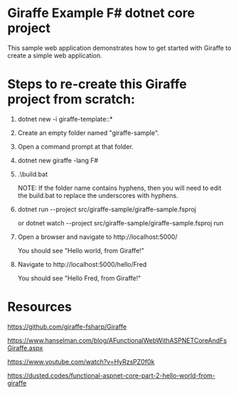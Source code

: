 # Giraffe Example F# dotnet core project

This sample web application demonstrates how to get started with Giraffe to create a simple web application.

# Steps to re-create this Giraffe project from scratch:

1. dotnet new -i giraffe-template::*

2. Create an empty folder named "giraffe-sample".

3. Open a command prompt at that folder.

4. dotnet new giraffe -lang F#

5. .\build.bat

	NOTE: If the folder name contains hyphens, then you will need to edit the build.bat to replace the underscores with hyphens.

6. dotnet run --project src/giraffe-sample/giraffe-sample.fsproj

	or dotnet watch --project src/giraffe-sample/giraffe-sample.fsproj run

7. Open a browser and navigate to http://localhost:5000/

	You should see "Hello world, from Giraffe!"

8. Navigate to http://localhost:5000/hello/Fred

	You should see "Hello Fred, from Giraffe!"

# Resources

https://github.com/giraffe-fsharp/Giraffe

https://www.hanselman.com/blog/AFunctionalWebWithASPNETCoreAndFsGiraffe.aspx

https://www.youtube.com/watch?v=HyRzsPZ0f0k

https://dusted.codes/functional-aspnet-core-part-2-hello-world-from-giraffe
